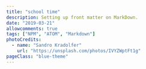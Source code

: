 ```yaml
---
title: "school time"
description: Setting up front matter on MarkDown.
date: "2019-03-21"
allowcomments: true
tags: ["NPM", "ATOM", "Markdown"]
photoCredits:
  - name: "Sandro Kradolfer"
    url: "https://unsplash.com/photos/IVYZWptFt1g"
pageClass: "blue-theme"
---
```

